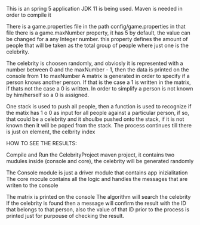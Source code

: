 This is an spring 5 application JDK 11 is being used. 
Maven is needed in order to compile it

There is a game.properties file in the path config/game.properties 
in that file there is a game.maxNumber property, it has 5 by default, the value can be changed for a any Integer number.
this property defines the amount of people that will be taken as the total group of people where just one is the celebrity.

The celebrity is choosen randomly, and obviosly it is represented with a number between 0 and the maxNumber - 1, then the data 
is printed on the console from 1 to maxNumber
A matrix is generated in order to specify if a person knows another person. If that is the case a 1 is written in the matrix, 
if thats not the case a 0 is written. In order to simplify a person is not known by him/herself so a 0 is assigned.

One stack is used to push all people, then a function is used to recognize if the matix has 1 o 0 as input for all people 
against a particular person, if so, that could be a celebrity and it shoulbe pushed onto the stack, if it is not known then it
will be poped from the stack. The process continues till there is just on element, the celbrity index

HOW TO SEE THE RESULTS:

Compile and Run the CelebrityProject maven project, it contains two mudules inside (console and core), the celebrity will be generated randomly

The Console module is just a driver module that contains app inizialitation
The core mocule contains all the logic and handles the messages that are writen to the console

The matrix is printed on the console
The algorithm will search the celebrity
If the celebrity is found then a message will confirm the result with the ID that belongs to that person, also the value of 
that ID prior to the process is printed just for purpouse of checking the result.



